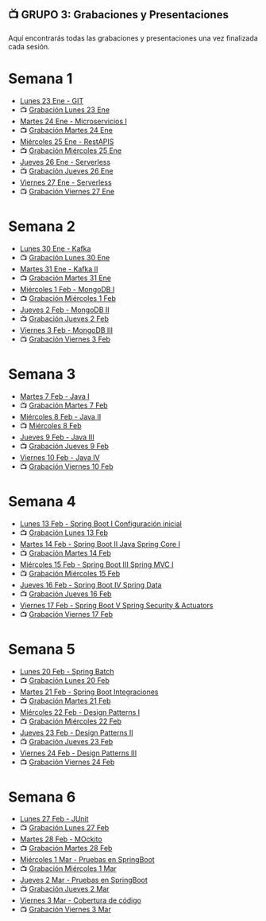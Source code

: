 ## 📺 GRUPO 3: Grabaciones y Presentaciones
Aquí encontrarás todas las grabaciones y presentaciones una vez finalizada cada sesión.

# Semana 1
- [Lunes 23 Ene - GIT](https://drive.google.com/file/d/18YeWwiAcLPZXGeCZsl8jyhqLz_gxCRnJ/view?usp=share_link)
- 📺 [Grabación Lunes 23 Ene](https://drive.google.com/file/d/1fF-QH0jJfpCKe_JJ-62sAqUWvJZzy3Hq/view?usp=sharing)
- [Martes 24 Ene - Microservicios I](https://drive.google.com/file/d/1K-f0UprpIpOuJ8sel61RRcTM-LE7d5AH/view?usp=share_link)
- 📺 [Grabación Martes 24 Ene](https://drive.google.com/file/d/1mQRQV-bDCTpkkjgMrxdlrue4JAA8kOCG/view?usp=sharing)
- [Miércoles 25 Ene - RestAPIS](https://drive.google.com/file/d/1lCDQF0MhQf8ezQn_Ylea7ES1uTQb3RwM/view?usp=sharing)
- 📺 [Grabación Miércoles 25 Ene](https://drive.google.com/file/d/1VNEnR2bf3FE1PggY3W8ll_hKOgNQZhn2/view?usp=sharing)
- [Jueves 26 Ene - Serverless](https://drive.google.com/file/d/1KnjHnUBt7gEDJRWVAdlRljqhS97fMsNi/view?usp=share_link)
- 📺 [Grabación Jueves 26 Ene](https://drive.google.com/file/d/1bu-qMZ2Nhq2ODQ3uLXq_3ulIUWvD3dls/view?usp=share_link)
- [Viernes 27 Ene - Serverless](https://drive.google.com/file/d/1KnjHnUBt7gEDJRWVAdlRljqhS97fMsNi/view?usp=share_link)
- 📺 [Grabación Viernes 27 Ene](https://drive.google.com/file/d/1_pJEhs39s540QNfcBaNsKCjPkr5PurRj/view?usp=share_link)

# Semana 2
- [Lunes 30 Ene - Kafka](https://drive.google.com/file/d/1IdKc9LZvsA8FrfcZZcM250lCXhB96L8J/view?usp=share_link)
- 📺 [Grabación Lunes 30 Ene](https://drive.google.com/file/d/1jzrOil2NmmkNgCXDfiE1DQYFGEuDasNQ/view?usp=sharing)
- [Martes 31 Ene - Kafka II](https://drive.google.com/file/d/1IdKc9LZvsA8FrfcZZcM250lCXhB96L8J/view?usp=share_link)
- 📺 [Grabación Martes 31 Ene](https://drive.google.com/file/d/1Fy0iRUtOW7lvTMVcZXBVd_fKWfc4Ccau/view?usp=sharing)
- [Miércoles 1 Feb - MongoDB I](https://drive.google.com/file/d/1yAUGb8HCQ_FfKKcpneyxVDTTF3KmcWNG/view?usp=share_link)
- 📺 [Grabación Miércoles 1 Feb](https://drive.google.com/file/d/1C6cjXr_736Croz-I_xnkTO7AHT8cD96M/view?usp=sharing)
- [Jueves 2 Feb - MongoDB II](https://drive.google.com/file/d/1nQir6fTVH27hnQKit7qS18gAPn_wcHGy/view?usp=share_link)
- 📺 [Grabación Jueves 2 Feb](https://drive.google.com/file/d/12rMmyLJ_Dogjp3I5r3KTUplQrbqeekgi/view?usp=sharing)
- [Viernes 3 Feb - MongoDB III](https://drive.google.com/file/d/1S1wIGMLDAuaWHPl4a8B8CXQKEvG-AYt1/view?usp=share_link)
- 📺 [Grabación Viernes 3 Feb](https://drive.google.com/file/d/1W97vUqY2xqpKBAoti3wJfMStFIQu0ui8/view?usp=sharing)

# Semana 3
- [Martes 7 Feb - Java I](https://drive.google.com/file/d/1Aj_-RG0sD8Yaq9c98Kwqn7e6Q1bJviFq/view?usp=sharing)
- 📺 [Grabación Martes 7 Feb](https://drive.google.com/file/d/1--JKxrSSWok71QDmpovssmSfuBMeiL-E/view?usp=sharing)
- [Miércoles 8 Feb - Java II](https://drive.google.com/file/d/1taZ4vBuh_kDXrPdINdqSjT5bVqCWbMJ2/view?usp=sharing)
- 📺 [Miércoles 8 Feb](https://drive.google.com/file/d/1vmTaQCxl3y2yRkDVOcx995VuG3g2Jfzn/view?usp=sharing)
- [Jueves 9 Feb - Java III](https://drive.google.com/file/d/15-bzix1BLrBlpv8I_zo7rf2IwU7hcQPT/view?usp=sharing)
- 📺 [Grabación Jueves 9 Feb](https://drive.google.com/file/d/1Dk1Gk5cbwboPcaCxM0OAIenRO2tOnLbE/view?usp=sharing)
-  [Viernes 10 Feb - Java IV](https://drive.google.com/file/d/1x7vV11xlxhfWVIfe764GiAKfU6kb95hq/view?usp=sharing)
- 📺 [Grabación Viernes 10 Feb](https://drive.google.com/file/d/1DuGbgkRk5I0e9KMbGpv3_4R91edJAP-L/view?usp=share_link)

# Semana 4
- [Lunes 13 Feb - Spring Boot I Configuración inicial](https://drive.google.com/file/d/1UsmE88UUePXJoxvctCtAPzTITVVL-Rfp/view?usp=sharing)
- 📺 [Grabación Lunes 13 Feb](https://drive.google.com/file/d/1t18-R1CxXEY2IbGzZ4JaNxygGmgajokZ/view?usp=sharing)
- [Martes 14 Feb - Spring Boot II Java Spring Core I](https://drive.google.com/file/d/1DovOyJTc373rFphmnEfcOTHvX-GmHV2o/view?usp=sharing)
- 📺 [Grabación Martes 14 Feb](https://drive.google.com/file/d/12eW0QIsJ9l2v25Y6RqeEHgscle-kgRiT/view?usp=sharing)
- [Miércoles 15 Feb - Spring Boot III Spring MVC I](https://drive.google.com/file/d/1D4NUOQQdh5YfSjK-LnE7mHWXEKGBUNS9/view?usp=share_link)
- 📺 [Grabación Miércoles 15 Feb](https://drive.google.com/file/d/1FSxGP0Jx-8_qunkGkV26y0Z4RqNdpuK8/view?usp=share_link)
- [Jueves 16 Feb - Spring Boot IV Spring Data](https://drive.google.com/file/d/1kZki-_tENKVmroFGTR42n_4IcwYNmCBb/view?usp=sharing)
- 📺 [Grabación Jueves 16 Feb](https://drive.google.com/file/d/1c8Tz-OBaofkfBbYIYGxUxxjvpbT2abQv/view?usp=share_link)
-  [Viernes 17 Feb - Spring Boot V Spring Security & Actuators](https://drive.google.com/file/d/1iomPdyGYuld2ZX6Qi6tPAmwblH3B-Com/view?usp=sharing)
- 📺 [Grabación Viernes 17 Feb]()

# Semana 5
- [Lunes 20 Feb - Spring Batch](https://drive.google.com/file/d/193-5idZoZLPtFqASxqtzpsdPFkTk85jU/view?usp=share_link)
- 📺 [Grabación Lunes 20 Feb]()
- [Martes 21 Feb - Spring Boot Integraciones](https://drive.google.com/file/d/19ob0mCN931EprgopcSxFKRSfzHdzQ6w9/view?usp=share_link)
- 📺 [Grabación Martes 21 Feb]()
- [Miércoles 22 Feb - Design Patterns I](https://drive.google.com/file/d/1S3UGXHT-f7X7V8r5SO54VJTscdldjW7m/view?usp=share_link)
- 📺 [Grabación Miércoles 22 Feb]()
- [Jueves 23 Feb - Design Patterns II](https://drive.google.com/file/d/1erQLqdwcFyVzlP07RztgFmr3cs7TYw-S/view?usp=share_link)
- 📺 [Grabación Jueves 23 Feb]()
-  [Viernes 24 Feb - Design Patterns III](https://drive.google.com/file/d/1aDlADi6E6M1H4jaQ423XRc-1x_faZzg2/view?usp=sharing)
- 📺 [Grabación Viernes 24 Feb]()

# Semana 6
- [Lunes 27 Feb - JUnit]()
- 📺 [Grabación Lunes 27 Feb]()
- [Martes 28 Feb - MOckito]()
- 📺 [Grabación Martes 28 Feb]()
- [Miércoles 1 Mar - Pruebas en SpringBoot]()
- 📺 [Grabación Miércoles 1 Mar]()
- [Jueves 2 Mar - Pruebas en SpringBoot]()
- 📺 [Grabación Jueves 2 Mar]()
-  [Viernes 3 Mar - Cobertura de código]()
- 📺 [Grabación Viernes 3 Mar]()

